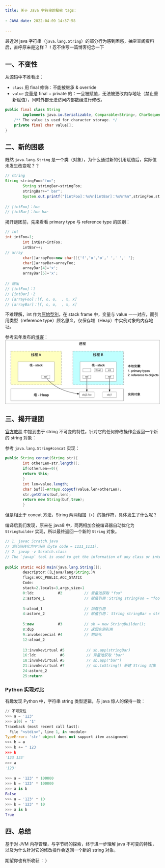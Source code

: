 ```yaml
---
title: 关于 Java 字符串的秘密 tags:

- JAVA date: 2022-04-09 14:37:58

---
```


最近对 java 字符串（`java.lang.String`）的部分行为感到困惑，抽空查阅资料后，直呼原来是这样？！忍不住写一篇博客纪念一下

<!--more-->

## 一、不变性

从源码中不难看出：

- `class` 用 final 修饰：不能被继承 & override
- `value` 变量是 final + private 的：一旦被赋值，无法被更改内存地址（禁止重新赋值），同时外部无法访问内部数组进行修改。

```java
public final class String
        implements java.io.Serializable, Comparable<String>, CharSequence {
    /** The value is used for character storage. */
    private final char value[];
}    
```

## 二、新的困惑

既然 `java.lang.String` 是一个类（对象），为什么通过新的引用赋值后，实际值未发生改变呢？？

```java
// string
String stringFoo="foo";
        String stringBar=stringFoo;
        stringBar+=" bar";
        System.out.printf("[intFoo]：%s%n[intBar]：%s%n%n",stringFoo,stringBar);

// [intFoo]：foo
// [intBar]：foo bar
```

揭开谜团前，先来看看 primary type 与 reference type 的区别：

```java
// int
int intFoo=1;
        int intBar=intFoo;
        intBar++;
// array
        char[]arrayFoo=new char[]{'f','o','o',' ',' ',' '};
        char[]arrayBar=arrayFoo;
        arrayBar[4]='x';
        arrayBar[5]='x';

// 输出
// [intFoo]：1
// [intBar]：2
// [arrayFoo]：[f, o, o,  , x, x]
// [arrayBar]：[f, o, o,  , x, x]
```

不难理解，int 作为[原始型別](https://zh.wikipedia.org/wiki/%25E5%258E%259F%25E5%25A7%258B%25E5%259E%258B%25E5%2588%25A5)，在 stack
frame 中，变量与 value 一一对应，而引用类型（reference type）顾名思义，仅保存堆（Heap）中实例对象的内存地址。

参考去年发布的[博客](/blog/20210904/jvm-note/)：
![](../images/blog/2021-09-04-jvm-note/16494818796482.jpg)

## 三、揭开谜团

[官方教程](https://docs.oracle.com/javase/tutorial/java/data/strings.html) 中提到由于 string 不可变的特性，针对它的任何修改操作会返回一个新的 string 对象：

参考 `java.lang.String#concat` 实现：

```java
public String concat(String str){
        int otherLen=str.length();
        if(otherLen==0){
        return this;
        }
        int len=value.length;
        char buf[]=Arrays.copyOf(value,len+otherLen);
        str.getChars(buf,len);
        return new String(buf,true);
        }
```

但是相比于 concat 方法，String 两两相加（`+`）的操作符，具体发生了什么呢？

编译后我们发现，原来在 java8 中，两两相加会被编译器自动优化为 `StringBuilder` 实现，所以最终返回一个新的 `String` 对象。

```java
// 1. javac Scratch.java 
// 源代码转化为字节码（byte code = 1111_1111），
// 2. javap -v Scratch.class
// The `javap` tool is used to get the information of any class or interface.

public static void main(java.lang.String[]);
        descriptor:([Ljava/lang/String;)V
        flags:ACC_PUBLIC,ACC_STATIC
        Code:
        stack=2,locals=3,args_size=1
        0:ldc           #2          // 常量池获取 "foo"
        2:astore_1                  // 赋值引用：String stringFoo = "foo";

        3:aload_1                   // 加载引用
        4:astore_2                  // 赋值引用： String stringBar = stringFoo; 

        5:new           #3          // sb = new StringBuilder();
        8:dup                       // 返回实例引用
        9:invokespecial #4          // 初始化
        12:aload_2

        13:invokevirtual #5          // sb.app(stringBar)
        16:ldc           #6          // 常量池获取 "bar"
        18:invokevirtual #5          // sb.app("bar")
        21:invokevirtual #7          // sb.toString() 新建 String 对象
        24:astore_2
        25:return
```

### Python 实现对比

有趣发现 Python 中，字符串 string 类型逻辑，与 java 惊人的保持一致：

```python
// 不可变性
>>> a = '123'
>>> a[0] = '1'
Traceback (most recent call last):
  File "<stdin>", line 1, in <module>
TypeError: 'str' object does not support item assignment
>>> b = a
>>> b += " 123
>>> b
'123 123'
>>> a
'123'

>>> a = '123' * 100000
>>> b = '123' * 100000
>>> a is b
False
>>> a = '123' * 10
>>> b = '123' * 10
>>> a is b
True
```

## 四、总结

基于对 JVM 内存管理，与字节码的探索，终于进一步理解 java 不可变的特性，以及为什么针对它的修改操作会返回一个新的 string 对象。

期望你也有所收获 ：）